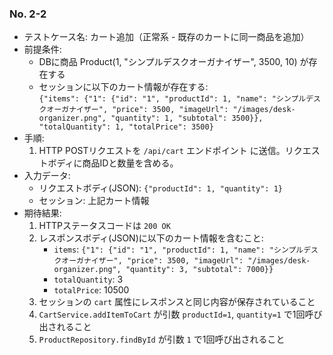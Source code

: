 ### No. 2-2

- テストケース名: カート追加（正常系 - 既存のカートに同一商品を追加）  
- 前提条件:  
  - DBに商品 Product(1, "シンプルデスクオーガナイザー", 3500, 10) が存在する  
  - セッションに以下のカート情報が存在する:  
    `{"items": {"1": {"id": "1", "productId": 1, "name": "シンプルデスクオーガナイザー", "price": 3500, "imageUrl": "/images/desk-organizer.png", "quantity": 1, "subtotal": 3500}}, "totalQuantity": 1, "totalPrice": 3500}`  
- 手順:  
  1. HTTP POSTリクエストを `/api/cart` エンドポイント に送信。リクエストボディに商品IDと数量を含める。  
- 入力データ:  
  - リクエストボディ(JSON): `{"productId": 1, "quantity": 1}`  
  - セッション: 上記カート情報  
- 期待結果:  
  1. HTTPステータスコードは `200 OK`  
  2. レスポンスボディ(JSON)に以下のカート情報を含むこと:  
     - `items`: `{"1": {"id": "1", "productId": 1, "name": "シンプルデスクオーガナイザー", "price": 3500, "imageUrl": "/images/desk-organizer.png", "quantity": 3, "subtotal": 7000}}`  
     - `totalQuantity`: 3  
     - `totalPrice`: 10500
  3. セッションの `cart` 属性にレスポンスと同じ内容が保存されていること  
  4. `CartService.addItemToCart` が引数 `productId=1`, `quantity=1` で1回呼び出されること  
  5. `ProductRepository.findById` が引数 `1` で1回呼び出されること  